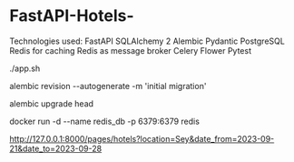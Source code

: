 # FastAPI-Hotels-

Technologies used:
FastAPI
SQLAlchemy 2
Alembic
Pydantic
PostgreSQL
Redis for caching
Redis as message broker
Celery
Flower
Pytest

./app.sh

alembic revision --autogenerate -m 'initial migration'

alembic upgrade head

docker run -d --name redis_db -p 6379:6379 redis

http://127.0.0.1:8000/pages/hotels?location=Sey&date_from=2023-09-21&date_to=2023-09-28

